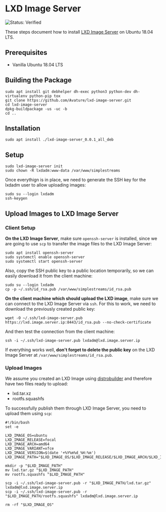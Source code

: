 # LXD Image Server

![Status: Verified](https://img.shields.io/badge/status-verified-58c633)

These steps document how to install [LXD Image Server](https://github.com/Avature/lxd-image-server) on Ubuntu 18.04 LTS.

## Prerequisites

- Vanilla Ubuntu 18.04 LTS

## Building the Package

```
sudo apt install git debhelper dh-exec python3 python-dev dh-virtualenv python-pip tox
git clone https://github.com/Avature/lxd-image-server.git
cd lxd-image-server
dpkg-buildpackage -us -uc -b
cd ..
```

## Installation

```
sudo apt install ./lxd-image-server_0.0.1_all_deb
```

## Setup

```
sudo lxd-image-server init
sudo chown -R lxdadm:www-data /var/www/simplestreams
```

Once everythign is in place, we need to generate the SSH key for the lxdadm user to allow uploading images:

```
sudo su --login lxdadm
ssh-keygen
```

## Upload Images to LXD Image Server

### Client Setup

**On the LXD Image Server**, make sure `openssh-server` is installed, since we are going to use `scp` to transfer the image files to the LXD Image Server:

```
sudo apt install openssh-server
sudo systemctl enable openssh-server
sudo systemctl start openssh-server
```

Also, copy the SSH public key to a public location temporarily, so we can easily download it from the client machine:

```
sudo su --login lxdadm
cp -p ~/.ssh/id_rsa.pub /var/www/simplestreams/id_rsa.pub
```

**On the client machine which should upload the LXD image**, make sure we can connect to the LXD Image Server via `ssh`.
For this to work, we need to download the previously created public key:

```
wget -O ~/.ssh/lxd-image-server.pub https://lxd.image.server.ip:8443/id_rsa.pub --no-check-certificate
```

And then test the connection from the client machine:

```
ssh -i ~/.ssh/lxd-image-server.pub lxdadm@lxd.image.server.ip
```

If everything works well, **don't forget to delete the public key** on the LXD Image Server at `/var/www/simplestreams/id_rsa.pub`.

### Upload Images

We assume you created an LXD Image using [distrobuilder](https://github.com/lxc/distrobuilder) and therefore have two files ready to upload:

- lxd.tar.xz
- rootfs.squashfs

To successfully publish them through LXD Image Server, you need to upload them using `scp`:

```
#!/bin/bash
set -e

LXD_IMAGE_OS=ubuntu
LXD_IMAGE_RELEASE=focal
LXD_IMAGE_ARCH=amd64
LXD_IMAGE_VARIANT=xfce
LXD_IMAGE_VERSION=$(date '+%Y%m%d_%H:%m')
LXD_IMAGE_PATH="$LXD_IMAGE_OS/$LXD_IMAGE_RELEASE/$LXD_IMAGE_ARCH/$LXD_IMAGE_VARIANT/$LXD_IMAGE_VERSION"

mkdir -p "$LXD_IMAGE_PATH"
mv lxd.tar.gz "$LXD_IMAGE_PATH"
mv rootfs.squashfs "$LXD_IMAGE_PATH"

scp -i ~/.ssh/lxd-image-server.pub -r "$LXD_IMAGE_PATH/lxd.tar.gz" lxdadm@lxd.image.server.ip
scp -i ~/.ssh/lxd-image-server.pub -r "$LXD_IMAGE_PATH/rootfs.squashfs" lxdadm@lxd.image.server.ip

rm -rf "$LXD_IMAGE_OS"
```